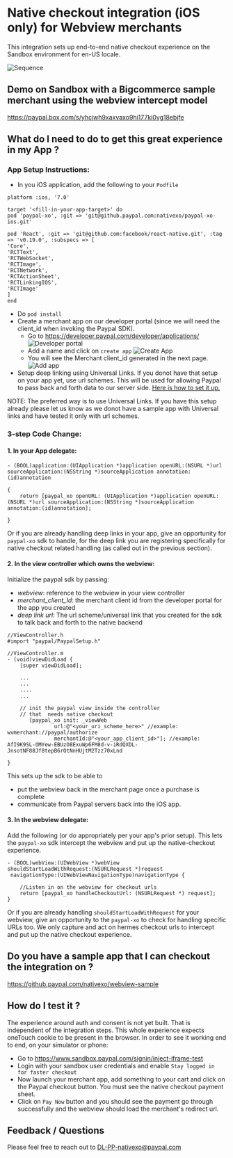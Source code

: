 # Native checkout integration (iOS only) for Webview merchants 

This integration sets up end-to-end native checkout experience on the Sandbox environment for en-US locale.

![Sequence](https://github.paypal.com/nativexo/nativexo-integration-Wiki/blob/master/Native-Sequence.png)

## Demo on Sandbox with a Bigcommerce sample merchant using the webview intercept model

https://paypal.box.com/s/yhcjwh9xaxvaxo9hi177ki0vg18ebjfe

## What do I need to do to get this great experience in my App ?

### App Setup Instructions:

* In you iOS application, add the following to your `Podfile`
```
platform :ios, '7.0'

target '<fill-in-your-app-target>' do
pod 'paypal-xo', :git => 'git@github.paypal.com:nativexo/paypal-xo-ios.git'

pod 'React', :git => 'git@github.com:facebook/react-native.git', :tag => 'v0.19.0', :subspecs => [
'Core',
'RCTText',
'RCTWebSocket',
'RCTImage',
'RCTNetwork',
'RCTActionSheet',
'RCTLinkingIOS',
'RCTImage'
]
end
```
* Do `pod install`
* Create a merchant app on our developer portal (since we will need the client_id when invoking the Paypal SDK).
    * Go to https://developer.paypal.com/developer/applications/
    ![Developer portal](https://github.paypal.com/nativexo/nativexo-integration-Wiki/blob/master/step1.png)
    * Add a name  and click on `create app` 
    ![Create App](https://github.paypal.com/nativexo/nativexo-integration-Wiki/blob/master/step2.png)
    * You will see the Merchant client_id generated in the next page. 
    ![Add app](https://github.paypal.com/nativexo/nativexo-integration-Wiki/blob/master/step3.png)
* Setup deep linking using Universal Links. If you donot have that setup on your app yet, use url schemes. This will be used for allowing Paypal to pass back and forth data to our server side. [Here is how to set it up.](http://www.idev101.com/code/Objective-C/custom_url_schemes.html)

NOTE: The preferred way is to use Universal Links. If you have this setup already please let us know as we donot have a sample app with Universal links and have tested it only with url schemes.

### 3-step Code Change:

#### 1. In your App delegate:
```
- (BOOL)application:(UIApplication *)application openURL:(NSURL *)url sourceApplication:(NSString *)sourceApplication annotation:(id)annotation

{
    return [paypal_xo openURL: (UIApplication *)application openURL:(NSURL *)url sourceApplication:(NSString *)sourceApplication annotation:(id)annotation];
    
}
```

Or if you are already handling deep links in your app, give an opportunity for `paypal-xo` sdk to handle, for the deep link you are registering specifically for native checkout related handling (as called out in the previous section).

#### 2. In the view controller which owns the webview: 
Initialize the paypal sdk by passing:
   * *webview*: reference to the webview in your view controller
   * *merchant_client_Id*: the merchant client id from the developer portal for the app you created
   * *deep link url*: The url scheme/universal link that you created for the sdk to talk back and forth to the native backend
   
   
```
//ViewController.h
#import "paypal/PaypalSetup.h"

//ViewController.m
- (void)viewDidLoad {
    [super viewDidLoad];

    ...
    ...
    ....
    ...

    // init the paypal view inside the controller
    // that  needs native checkout
       [paypal_xo init: _viewWeb
               url:@"<your_uri_scheme_here>" //example: wvmerchant://paypal/authorize
               merchantId:@"<your_app_client_id>"]; //example: AfI9K9SL-OMYew-EBUzO8ExuWp6FM8d-v-iRdQXDL-JnsotNF88Jf8tepB6rOtNnHUjtM2Tzz70xLnd
    
}
```
This sets up the sdk to be able to 
* put the webview back in the merchant page once a purchase is complete
* communicate from Paypal servers back into the iOS app.

#### 3. In the webview delegate:

Add the following (or do appropriately per your app's prior setup). This lets the `paypal-xo` sdk intercept the webview and put up the  native-checkout experience.

```
- (BOOL)webView:(UIWebView *)webView
shouldStartLoadWithRequest:(NSURLRequest *)request
 navigationType:(UIWebViewNavigationType)navigationType {

    //Listen in on the webview for checkout urls
    return [paypal_xo handleCheckoutUrl: (NSURLRequest *) request];
}

```

Or if you are already handling `shouldStartLoadWithRequest` for your webview, give an opportunity to the `paypal-xo` to check for handling specific URLs too. We only capture and act on hermes checkout urls to intercept and put up the native checkout experience.

## Do you have a sample app that I can checkout the integration on ?

https://github.paypal.com/nativexo/webview-sample

## How do I test it ?
The experience around auth and consent is not yet built. That is independent of the integration steps. This whole experience expects oneTouch cookie to be present in the browser. In order to see it working end to end, on your simulator or phone:

* Go to https://www.sandbox.paypal.com/signin/inject-iframe-test
* Login with your sandbox user credentials and enable `Stay logged in for faster checkout	`
* Now launch your merchant app, add something to your cart and click on the Paypal checkout button. You must see the native checkout payment sheet. 
* Click on `Pay Now` button and you should see the payment go through successfully and the webview should load the merchant's redirect url.


## Feedback / Questions

Please feel free to reach out to DL-PP-nativexo@paypal.com





